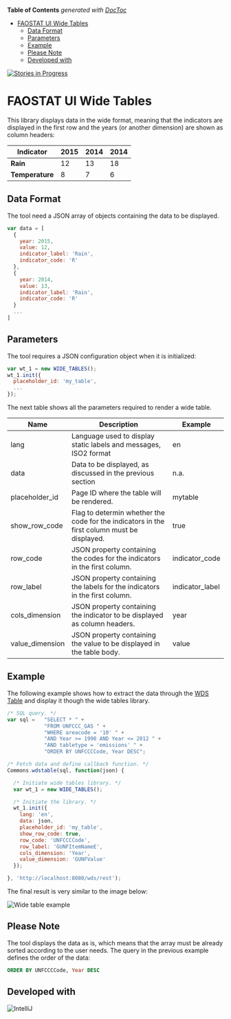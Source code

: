 <!-- START doctoc generated TOC please keep comment here to allow auto update -->
<!-- DON'T EDIT THIS SECTION, INSTEAD RE-RUN doctoc TO UPDATE -->
**Table of Contents**  *generated with [DocToc](https://github.com/thlorenz/doctoc)*

- [FAOSTAT UI Wide Tables](#faostat-ui-wide-tables)
  - [Data Format](#data-format)
  - [Parameters](#parameters)
  - [Example](#example)
  - [Please Note](#please-note)
  - [Developed with ](#developed-with)

<!-- END doctoc generated TOC please keep comment here to allow auto update -->

[![Stories in Progress](https://badge.waffle.io/faostat4/faostat-ui-wide-tables.svg?label=in%20Progress&title=In%20Progress)](http://waffle.io/faostat4/faostat-ui-wide-tables)

FAOSTAT UI Wide Tables
======================

This library displays data in the wide format, meaning that the indicators are displayed in the first row and the years (or another dimension) are shown as column headers:

|Indicator|2015|2014|2014|
|----|----|----|----|
|**Rain**|12|13|18|
|**Temperature**|8|7|6|

Data Format
-----------

The tool need a JSON array of objects containing the data to be displayed.

```javascript
var data = [
  {
    year: 2015,
    value: 12,
    indicator_label: 'Rain',
    indicator_code: 'R'
  },
  {
    year: 2014,
    value: 13,
    indicator_label: 'Rain',
    indicator_code: 'R'
  }
  ...
]
```

Parameters
----------

The tool requires a JSON configuration object when it is initialized:

```javascript
var wt_1 = new WIDE_TABLES();
wt_1.init({
  placeholder_id: 'my_table',
  ...
});
```

The next table shows all the parameters required to render a wide table.

|Name|Description|Example|
|----|-----------|-------|
|lang| Language used to display static labels and messages, ISO2 format|en|
|data| Data to be displayed, as discussed in the previous section| n.a.|
|placeholder_id|Page ID where the table will be rendered.|mytable|
|show_row_code|Flag to determin whether the code for the indicators in the first column must be displayed.|true|
|row_code|JSON property containing the codes for the indicators in the first column.|indicator_code|
|row_label|JSON property containing the labels for the indicators in the first column.|indicator_label|
|cols_dimension|JSON property containing the indicator to be displayed as column headers.|year|
|value_dimension|JSON property containing the value to be displayed in the table body.|value|

Example
-------

The following example shows how to extract the data through the [WDS Table](https://github.com/FAOSTAT4/faostat-ui-commons/tree/development#wds-table) and display it though the wide tables library.

```javascript
/* SQL query. */
var sql =   "SELECT * " +
            "FROM UNFCCC_GAS " +
            "WHERE areacode = '10' " +
            "AND Year >= 1990 AND Year <= 2012 " +
            "AND tabletype = 'emissions' " +
            "ORDER BY UNFCCCCode, Year DESC";

/* Fetch data and define callback function. */
Commons.wdstable(sql, function(json) {

  /* Initiate wide tables library. */
  var wt_1 = new WIDE_TABLES();

  /* Initiate the library. */
  wt_1.init({
    lang: 'en',
    data: json,
    placeholder_id: 'my_table',
    show_row_code: true,
    row_code: 'UNFCCCCode',
    row_label: 'GUNFItemNameE',
    cols_dimension: 'Year',
    value_dimension: 'GUNFValue'
  });

}, 'http://localhost:8080/wds/rest');
```

The final result is very similar to the image below:

![Wide table example](https://github.com/FAOSTAT4/faostat-ui-wide-tables/blob/development/resources/images/wide_table.png)

Please Note
-----------

The tool displays the data as is, which means that the array must be already sorted according to the user needs. The query in the previous example defines the order of the data:

```sql
ORDER BY UNFCCCCode, Year DESC
```

Developed with 
--------------
![IntelliJ](http://www.jetbrains.com/idea/docs/logo_intellij_idea.png)
